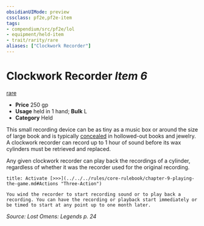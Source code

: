```yaml
---
obsidianUIMode: preview
cssclass: pf2e,pf2e-item
tags:
- compendium/src/pf2e/lol
- equipment/held-item
- trait/rarity/rare
aliases: ["Clockwork Recorder"]
---
```

# Clockwork Recorder *Item 6*  
[rare](rare.md)  

- **Price** 250 gp
- **Usage** held in 1 hand; **Bulk** L
- **Category** Held

This small recording device can be as tiny as a music box or around the size of large book and is typically [concealed](conditions.md#Concealed) in hollowed-out books and jewelry. A clockwork recorder can record up to 1 hour of sound before its wax cylinders must be retrieved and replaced.

Any given clockwork recorder can play back the recordings of a cylinder, regardless of whether it was the recorder used for the original recording.

```ad-embed-ability
title: Activate [>>>](../../../rules/core-rulebook/chapter-9-playing-the-game.md#Actions "Three-Action")

You wind the recorder to start recording sound or to play back a recording. You can have the recording or playback start immediately or be timed to start at any point up to one month later.
```

*Source: Lost Omens: Legends p. 24*
